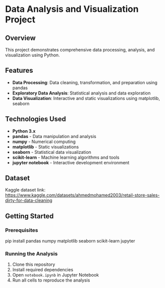 # Data Analysis and Visualization Project

## Overview
This project demonstrates comprehensive data processing, analysis, and visualization using Python. 

## Features
- **Data Processing**: Data cleaning, transformation, and preparation using pandas
- **Exploratory Data Analysis**: Statistical analysis and data exploration
- **Data Visualization**: Interactive and static visualizations using matplotlib, seaborn

## Technologies Used
- **Python 3.x**
- **pandas** - Data manipulation and analysis
- **numpy** - Numerical computing
- **matplotlib** - Static visualizations
- **seaborn** - Statistical data visualization
- **scikit-learn** - Machine learning algorithms and tools
- **jupyter notebook** - Interactive development environment

## Dataset
Kaggle dataset link: https://www.kaggle.com/datasets/ahmedmohamed2003/retail-store-sales-dirty-for-data-cleaning

## Getting Started

### Prerequisites
pip install pandas numpy matplotlib seaborn scikit-learn jupyter

### Running the Analysis
1. Clone this repository
2. Install required dependencies
3. Open `notebook.ipynb` in Jupyter Notebook
4. Run all cells to reproduce the analysis
